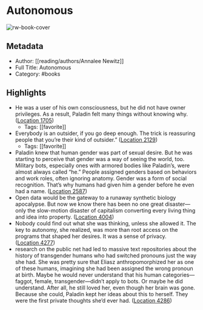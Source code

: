 # Autonomous

![rw-book-cover](https://images-na.ssl-images-amazon.com/images/I/51VxSwf4EoL._SL200_.jpg)

## Metadata
- Author: [[reading/authors/Annalee Newitz]]
- Full Title: Autonomous
- Category: #books

## Highlights
- He was a user of his own consciousness, but he did not have owner privileges. As a result, Paladin felt many things without knowing why. ([Location 1705](https://readwise.io/to_kindle?action=open&asin=B01N4P14CI&location=1705))
    - Tags: [[favorite]] 
- Everybody is an outsider, if you go deep enough. The trick is reassuring people that you’re their kind of outsider.” ([Location 2129](https://readwise.io/to_kindle?action=open&asin=B01N4P14CI&location=2129))
    - Tags: [[favorite]] 
- Paladin knew that human gender was part of sexual desire. But he was starting to perceive that gender was a way of seeing the world, too. Military bots, especially ones with armored bodies like Paladin’s, were almost always called “he.” People assigned genders based on behaviors and work roles, often ignoring anatomy. Gender was a form of social recognition. That’s why humans had given him a gender before he even had a name. ([Location 2587](https://readwise.io/to_kindle?action=open&asin=B01N4P14CI&location=2587))
- Open data would be the gateway to a runaway synthetic biology apocalypse. But now we know there has been no one great disaster—only the slow-motion disaster of capitalism converting every living thing and idea into property. ([Location 4004](https://readwise.io/to_kindle?action=open&asin=B01N4P14CI&location=4004))
- Nobody could find out what she was thinking, unless she allowed it. The key to autonomy, she realized, was more than root access on the programs that shaped her desires. It was a sense of privacy. ([Location 4277](https://readwise.io/to_kindle?action=open&asin=B01N4P14CI&location=4277))
- research on the public net had led to massive text repositories about the history of transgender humans who had switched pronouns just the way she had. She was pretty sure that Eliasz anthropomorphized her as one of these humans, imagining she had been assigned the wrong pronoun at birth. Maybe he would never understand that his human categories—faggot, female, transgender—didn’t apply to bots. Or maybe he did understand. After all, he still loved her, even though her brain was gone. Because she could, Paladin kept her ideas about this to herself. They were the first private thoughts she’d ever had. ([Location 4286](https://readwise.io/to_kindle?action=open&asin=B01N4P14CI&location=4286))
